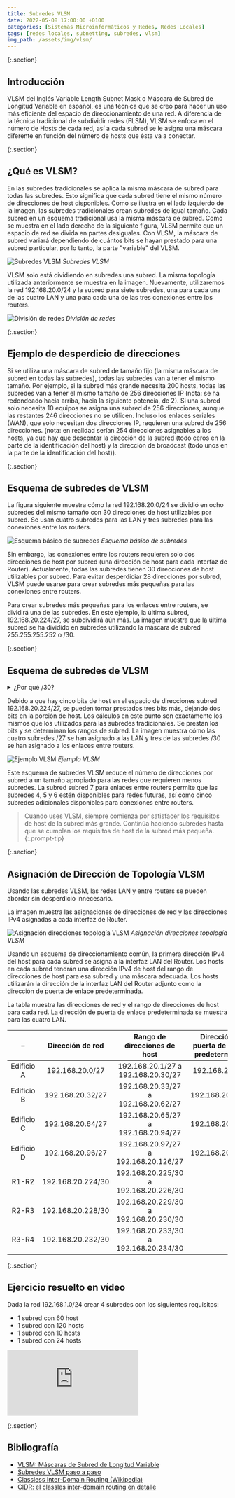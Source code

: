```yaml
---
title: Subredes VLSM
date: 2022-05-08 17:00:00 +0100
categories: [Sistemas Microinformáticos y Redes, Redes Locales]
tags: [redes locales, subnetting, subredes, vlsm]
img_path: /assets/img/vlsm/
---
```


{:.section}
## Introducción

VLSM del Inglés Variable Length Subnet Mask o Máscara de Subred de Longitud Variable en español, es una técnica que se creó para hacer un uso más eficiente del espacio de direccionamiento de una red. A diferencia de la técnica tradicional de subdividir redes (FLSM), VLSM se enfoca en el número de Hosts de cada red, así a cada subred se le asigna una máscara diferente en función del número de hosts que ésta va a conectar.

{:.section}
## ¿Qué es VLSM?

En las subredes tradicionales se aplica la misma máscara de subred para todas las subredes. Esto significa que cada subred tiene el mismo número de direcciones de host disponibles. Como se ilustra en el lado izquierdo de la imagen, las subredes tradicionales crean subredes de igual tamaño. Cada subred en un esquema tradicional usa la misma máscara de subred. Como se muestra en el lado derecho de la siguiente figura, VLSM permite que un espacio de red se divida en partes desiguales. Con VLSM, la máscara de subred variará dependiendo de cuántos bits se hayan prestado para una subred particular, por lo tanto, la parte "variable" del VLSM.

![Subredes VLSM](subredesVLSM.png)
_Subredes VLSM_

VLSM solo está dividiendo en subredes una subred. La misma topología utilizada anteriormente se muestra en la imagen. Nuevamente, utilizaremos la red 192.168.20.0/24 y la subred para siete subredes, una para cada una de las cuatro LAN y una para cada una de las tres conexiones entre los routers.

![División de redes](divisionDeRedes.png)
_División de redes_

{:.section}
## Ejemplo de desperdicio de direcciones

Si se utiliza una máscara de subred de tamaño fijo (la misma máscara de subred en todas las subredes), todas las subredes van a tener el mismo tamaño. Por ejemplo, si la subred más grande necesita 200 hosts, todas las subredes van a tener el mismo tamaño de 256 direcciones IP (nota: se ha redondeado hacia arriba, hacia la siguiente potencia, de 2). Si una subred solo necesita 10 equipos se asigna una subred de 256 direcciones, aunque las restantes 246 direcciones no se utilicen. Incluso los enlaces seriales (WAN), que solo necesitan dos direcciones IP, requieren una subred de 256 direcciones. (nota: en realidad serían 254 direcciones asignables a los hosts, ya que hay que descontar la dirección de la subred (todo ceros en la parte de la identificación del host) y la dirección de broadcast (todo unos en la parte de la identificación del host)).

{:.section}
## Esquema de subredes de VLSM

La figura siguiente muestra cómo la red 192.168.20.0/24 se dividió en ocho subredes del mismo tamaño con 30 direcciones de host utilizables por subred. Se usan cuatro subredes para las LAN y tres subredes para las conexiones entre los routers.

![Esquema básico de subredes](esquemaBasicoDeSubredes.png)
_Esquema básico de subredes_

Sin embargo, las conexiones entre los routers requieren solo dos direcciones de host por subred (una dirección de host para cada interfaz de Router). Actualmente, todas las subredes tienen 30 direcciones de host utilizables por subred. Para evitar desperdiciar 28 direcciones por subred, VLSM puede usarse para crear subredes más pequeñas para las conexiones entre routers.

Para crear subredes más pequeñas para los enlaces entre routers, se dividirá una de las subredes. En este ejemplo, la última subred, 192.168.20.224/27, se subdividirá aún más. La imagen muestra que la última subred se ha dividido en subredes utilizando la máscara de subred 255.255.255.252 o /30.

{:.section}
## Esquema de subredes de VLSM

<details class="card mb-2">
  <summary class="card-header question">¿Por qué /30?</summary>
  <div class="card-body" markdown="1">

Recuerda que cuando se conoce el número de direcciones de host necesarias, se puede usar la fórmula 2<sup>n</sup> – 2 (donde n es igual al número de bits de host restantes). Para proporcionar dos direcciones utilizables, se deben dejar dos bits de host en la parte del host.

<!-- Comentario para que no se descuajeringue la cosa -->
  </div>
</details>

Debido a que hay cinco bits de host en el espacio de direcciones subred 192.168.20.224/27, se pueden tomar prestados tres bits más, dejando dos bits en la porción de host. Los cálculos en este punto son exactamente los mismos que los utilizados para las subredes tradicionales. Se prestan los bits y se determinan los rangos de subred. La imagen muestra cómo las cuatro subredes /27 se han asignado a las LAN y tres de las subredes /30 se han asignado a los enlaces entre routers.

![Ejemplo VLSM](ejemploVLSM.png)
_Ejemplo VLSM_

Este esquema de subredes VLSM reduce el número de direcciones por subred a un tamaño apropiado para las redes que requieren menos subredes. La subred subred 7 para enlaces entre routers permite que las subredes 4, 5 y 6 estén disponibles para redes futuras, así como cinco subredes adicionales disponibles para conexiones entre routers.

> Cuando uses VLSM, siempre comienza por satisfacer los requisitos de host de la subred más grande. Continúa haciendo subredes hasta que se cumplan los requisitos de host de la subred más pequeña.
{:.prompt-tip}

{:.section}
## Asignación de Dirección de Topología VLSM

Usando las subredes VLSM, las redes LAN y entre routers se pueden abordar sin desperdicio innecesario.

La imagen muestra las asignaciones de direcciones de red y las direcciones IPv4 asignadas a cada interfaz de Router.

![Asignación direcciones topología VLSM](asignacionDireccionesTopologiaVLSM.png)
_Asignación direcciones topología VLSM_

Usando un esquema de direccionamiento común, la primera dirección IPv4 del host para cada subred se asigna a la interfaz LAN del Router. Los hosts en cada subred tendrán una dirección IPv4 de host del rango de direcciones de host para esa subred y una máscara adecuada. Los hosts utilizarán la dirección de la interfaz LAN del Router adjunto como la dirección de puerta de enlace predeterminada.

La tabla muestra las direcciones de red y el rango de direcciones de host para cada red. La dirección de puerta de enlace predeterminada se muestra para las cuatro LAN.

|      –     |  Dirección de red |      Rango de direcciones de host     | Dirección de puerta de enlace predeterminada |
|:----------:|:-----------------:|:-------------------------------------:|:--------------------------------------------:|
| Edificio A | 192.168.20.0/27   | 192.168.20.1/27 a 192.168.20.30/27    | 192.168.20.1/27                              |
| Edificio B | 192.168.20.32/27  | 192.168.20.33/27 a 192.168.20.62/27   | 192.168.20.33/27                             |
| Edificio C | 192.168.20.64/27  | 192.168.20.65/27 a 192.168.20.94/27   | 192.168.20.65/27                             |
| Edificio D | 192.168.20.96/27  | 192.168.20.97/27 a 192.168.20.126/27  | 192.168.20.97/27                             |
| R1-R2      | 192.168.20.224/30 | 192.168.20.225/30 a 192.168.20.226/30 |                                              |
| R2-R3      | 192.168.20.228/30 | 192.168.20.229/30 a 192.168.20.230/30 |                                              |
| R3-R4      | 192.168.20.232/30 | 192.168.20.233/30 a 192.168.20.234/30 |                                              |

{:.section}
## Ejercicio resuelto en vídeo

Dada la red 192.168.1.0/24 crear 4 subredes con los siguientes requisitos:

- 1 subred con 60 host
- 1 subred con 120 hosts
- 1 subred con 10 hosts
- 1 subred con 24 hosts

<iframe src="https://www.youtube.com/embed/KsMXVnqQ3sg" title="YouTube video player" frameborder="0" allow="accelerometer; autoplay; clipboard-write; encrypted-media; gyroscope; picture-in-picture" allowfullscreen></iframe>

{:.section}
## Bibliografía

- [VLSM: Máscaras de Subred de Longitud Variable](https://ccnadesdecero.es/vlsm-mascaras-subred-longitud-variable/)
- [Subredes VLSM paso a paso](https://arcadio.gq/subredes-vlsm-paso-a-paso.html#)
- [Classless Inter-Domain Routing (Wikipedia)](https://es.wikipedia.org/wiki/Classless_Inter-Domain_Routing)
- [CIDR: el classles inter-domain routing en detalle](https://www.ionos.es/digitalguide/servidores/know-how/classless-inter-domain-routing/)